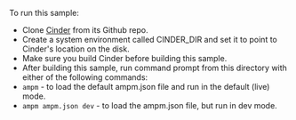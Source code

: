 To run this sample:

* Clone [Cinder](https://github.com/cinder/Cinder) from its Github repo.
* Create a system environment called CINDER_DIR and set it to point to Cinder's location on the disk.
* Make sure you build Cinder before building this sample.
* After building this sample, run command prompt from this directory with either of the following commands:
 * `ampm` - to load the default ampm.json file and run in the default (live) mode.
 * `ampm ampm.json dev` - to load the ampm.json file, but run in dev mode.
